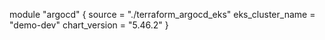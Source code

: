 
module "argocd" {
  source           = "./terraform_argocd_eks"
  eks_cluster_name = "demo-dev"
  chart_version    = "5.46.2"
}
